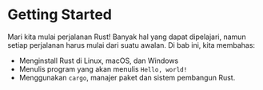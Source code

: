 # Getting Started

Mari kita mulai perjalanan Rust! Banyak hal yang dapat dipelajari, namun setiap
perjalanan harus mulai dari suatu awalan. Di bab ini, kita membahas:

* Menginstall Rust di Linux, macOS, dan Windows
* Menulis program yang akan menulis `Hello, world!`
* Menggunakan `cargo`, manajer paket dan sistem pembangun Rust.
